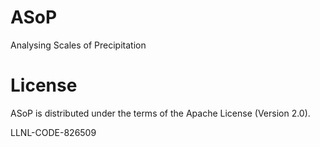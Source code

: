 # ASoP
Analysing Scales of Precipitation

# License
ASoP is distributed under the terms of the Apache License (Version 2.0).

LLNL-CODE-826509
